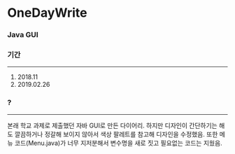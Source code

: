 # OneDayWrite

### Java GUI

### 기간
*****
1. 2018.11
2. 2019.02.26

### ?
*****
본래 학교 과제로 제출했던 자바 GUI로 만든 다이어리.
하지만 디자인이 간단하기는 해도 깔끔하거나 정갈해 보이지 않아서 색상 팔레트를 참고해 디자인을 수정했음.
또한 메뉴 코드(Menu.java)가 너무 지저분해서 변수명을 새로 짓고 필요없는 코드는 지웠음.
